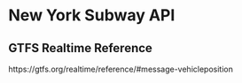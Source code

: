 <h1>New York Subway API</h1>
<h2>GTFS Realtime Reference</h2>
https://gtfs.org/realtime/reference/#message-vehicleposition